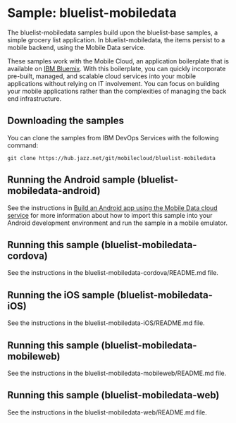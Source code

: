 Sample: bluelist-mobiledata
===

The bluelist-mobiledata samples build upon the bluelist-base samples, a simple grocery list application.  In bluelist-mobiledata, the items persist to a mobile backend, using the Mobile Data service.

These samples work with the Mobile Cloud, an application boilerplate that is available on [IBM Bluemix](https://www.ng.bluemix.net).  With this boilerplate, you can quickly incorporate pre-built, managed, and scalable cloud services into your mobile applications without relying on IT involvement. You can focus on building your mobile applications rather than the complexities of managing the back end infrastructure.


Downloading the samples
---
You can clone the samples from IBM DevOps Services with the following command:

    git clone https://hub.jazz.net/git/mobilecloud/bluelist-mobiledata


Running the Android sample (bluelist-mobiledata-android)
---

See the instructions in [Build an Android app using the Mobile Data cloud service](http://www.ibm.com/developerworks/library/mo-android-mobiledata-app/index.html) for more information about how to import this sample into your Android development environment and run the sample in a mobile emulator.

Running this sample (bluelist-mobiledata-cordova)
---

See the instructions in the bluelist-mobiledata-cordova/README.md file.

Running the iOS sample (bluelist-mobiledata-iOS)
---
See the instructions in the bluelist-mobiledata-iOS/README.md file.

Running this sample (bluelist-mobiledata-mobileweb)
---

See the instructions in the bluelist-mobiledata-mobileweb/README.md file.

Running this sample (bluelist-mobiledata-web)
---

See the instructions in the bluelist-mobiledata-web/README.md file.
